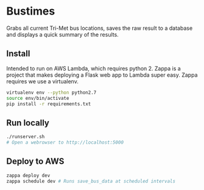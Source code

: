 # Bustimes 

Grabs all current Tri-Met bus locations, saves the raw result to a database and displays a quick summary of the results.

## Install

Intended to run on AWS Lambda, which requires python 2. Zappa is a project that makes deploying a Flask web app to Lambda super easy. Zappa requires we use a virtualenv. 

```bash
virtualenv env --python python2.7
source env/bin/activate
pip install -r requirements.txt
```

## Run locally

```bash
./runserver.sh
# Open a webrowser to http://localhost:5000
```

## Deploy to AWS

```bash
zappa deploy dev
zappa schedule dev # Runs save_bus_data at scheduled intervals
```



